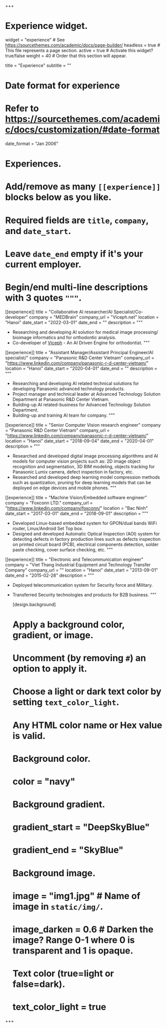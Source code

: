 +++
# Experience widget.
widget = "experience"  # See https://sourcethemes.com/academic/docs/page-builder/
headless = true  # This file represents a page section.
active = true  # Activate this widget? true/false
weight = 40  # Order that this section will appear.

title = "Experience"
subtitle = ""

# Date format for experience
#   Refer to https://sourcethemes.com/academic/docs/customization/#date-format
date_format = "Jan 2006"

# Experiences.
#   Add/remove as many `[[experience]]` blocks below as you like.
#   Required fields are `title`, `company`, and `date_start`.
#   Leave `date_end` empty if it's your current employer.
#   Begin/end multi-line descriptions with 3 quotes `"""`.

[[experience]]
  title = "Collaborative AI researcher/AI Specialist/Co-developer"
  company = "MEDBrain"
  company_url = "Viceph.net"
  location = "Hanoi"
  date_start = "2022-03-01"
  date_end = ""
  description = """
* Researching and developing AI solution for medical image processing/ bioimage informatics and for orthodontic analysis.
* Co-developer of [Viceph](https://www.viceph.net/) - An AI Driven Engine for orthodontist.
"""

[[experience]]
  title = "Assistant Manager/Assistant Principal Engineer/AI specialist/"
  company = "Panasonic R&D Center Vietnam"
  company_url = "https://www.linkedin.com/company/panasonic-r-d-center-vietnam/"
  location = "Hanoi"
  date_start = "2020-04-01"
  date_end = ""
  description = """
* Researching and developing AI related technical solutions for developing Panasonic advanced technology products.
* Project manager and technical leader at Advanced Technology Solution Department at Panasonic R&D Center Vietnam.
* Building-up AI related-business for Advanced Technology Solution Department.
* Building-up and training AI team for company.
"""
  
[[experience]]
  title = "Senior Computer Vision research engineer"
  company = "Panasonic R&D Center Vietnam"
  company_url = "https://www.linkedin.com/company/panasonic-r-d-center-vietnam/"
  location = "Hanoi"
  date_start = "2018-09-04"
  date_end = "2020-04-01"
  description = """
* Researched and developed digital image processing algorithms and AI models for computer vision projects such as: 2D image object recognition and segmentation, 3D BIM modeling, objects tracking for Panasonic Lumix camera, defect inspection in factory, etc.
* Researched and developed deep learning model compression methods such as quantization, pruning for deep learning models that can be deployed on edge devices and mobile phones. 
"""

[[experience]]
  title = "Machine Vision/Embedded software engineer"
  company = "Foxconn LTD."
  company_url = "https://www.linkedin.com/company/foxconn/"
  location = "Bac Ninh"
  date_start = "2017-03-01"
  date_end = "2018-09-01"
  description = """
* Developed Linux-based embedded system for GPON/dual bands WiFi router, Linux/Android Set Top box.
* Designed and developed Automatic Optical Inspection (AOI) system for detecting defects in factory production lines such as defects inspection on printed circuit board (PCB), electrical components detection, solder paste checking, cover surface checking, etc.
"""
  
[[experience]]
  title = "Electronic and Telecommunication engineer"
  company = "Viet Thang Industrial Equipment and Technology Transfer Company"
  company_url = ""
  location = "Hanoi"
  date_start = "2013-09-01"
  date_end = "2015-02-28"
  description = """
* Deployed telecommunication system for Security force and Military.
* Transferred Security technologies and products for B2B business.
  """
  
  
  [design.background]
  # Apply a background color, gradient, or image.
  #   Uncomment (by removing `#`) an option to apply it.
  #   Choose a light or dark text color by setting `text_color_light`.
  #   Any HTML color name or Hex value is valid.
  
  # Background color.
  # color = "navy"
  
  # Background gradient.
  # gradient_start = "DeepSkyBlue"
  # gradient_end = "SkyBlue"
  
  # Background image.
  # image = "img1.jpg"  # Name of image in `static/img/`.
  # image_darken = 0.6  # Darken the image? Range 0-1 where 0 is transparent and 1 is opaque.

  # Text color (true=light or false=dark).
  # text_color_light = true  

+++
